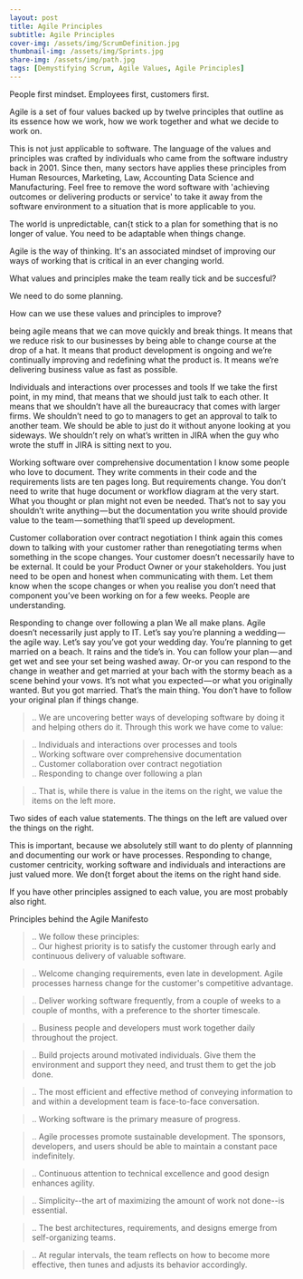 ```yaml
---
layout: post
title: Agile Principles
subtitle: Agile Principles 
cover-img: /assets/img/ScrumDefinition.jpg
thumbnail-img: /assets/img/Sprints.jpg
share-img: /assets/img/path.jpg
tags: [Demystifying Scrum, Agile Values, Agile Principles]
---
```

People first mindset. Employees first, customers first.

Agile is a set of four values backed up by twelve principles that outline as its essence how we work, how we work together and what we decide to work on.

This is not just applicable to software. The language of the values and principles was crafted by individuals who came from the software industry back in 2001. Since then, many sectors have applies these principles from Human Resources, Marketing, Law, Accounting Data Science and Manufacturing. Feel free to remove the word software with 'achieving outcomes or delivering products or service' to take it away from the software environment to a situation that is more applicable to you. 

The world is unpredictable, can{t stick to a plan for something that is no longer of value. You need to be adaptable when things change. 

Agile is the way of thinking. It's an associated mindset of improving our ways of working that is critical in an ever changing world. 

What values and principles make the team really tick and be succesful?

We need to do some planning. 

How can we use these values and principles to improve?

being agile means that we can move quickly and break things. It means that we reduce risk to our businesses by being able to change course at the drop of a hat. It means that product development is ongoing and we’re continually improving and redefining what the product is. It means we’re delivering business value as fast as possible.

Individuals and interactions over processes and tools
If we take the first point, in my mind, that means that we should just talk to each other. It means that we shouldn’t have all the bureaucracy that comes with larger firms. We shouldn’t need to go to managers to get an approval to talk to another team. We should be able to just do it without anyone looking at you sideways. We shouldn’t rely on what’s written in JIRA when the guy who wrote the stuff in JIRA is sitting next to you.

Working software over comprehensive documentation
I know some people who love to document. They write comments in their code and the requirements lists are ten pages long. But requirements change. You don’t need to write that huge document or workflow diagram at the very start. What you thought or plan might not even be needed. That’s not to say you shouldn’t write anything — but the documentation you write should provide value to the team — something that’ll speed up development.

Customer collaboration over contract negotiation
I think again this comes down to talking with your customer rather than renegotiating terms when something in the scope changes. Your customer doesn’t necessarily have to be external. It could be your Product Owner or your stakeholders. You just need to be open and honest when communicating with them. Let them know when the scope changes or when you realise you don’t need that component you’ve been working on for a few weeks. People are understanding.

Responding to change over following a plan
We all make plans. Agile doesn’t necessarily just apply to IT. Let’s say you’re planning a wedding — the agile way. Let’s say you’ve got your wedding day. You’re planning to get married on a beach. It rains and the tide’s in. You can follow your plan — and get wet and see your set being washed away. Or-or you can respond to the change in weather and get married at your bach with the stormy beach as a scene behind your vows. It’s not what you expected — or what you originally wanted. But you got married. That’s the main thing. You don’t have to follow your original plan if things change.

> .. We are uncovering better ways of developing software by doing it and helping others do it. Through this work we have come to value:  

> .. Individuals and interactions over processes and tools  
> .. Working software over comprehensive documentation  
> .. Customer collaboration over contract negotiation  
> .. Responding to change over following a plan  

> .. That is, while there is value in the items on the right, we value the items on the left more.

Two sides of each value statements. The things on the left are valued over the things on the right. 

This is important, because we absolutely still want to do plenty of plannning and documenting our work or have processes. Responding to change, customer centricity, working software and individuals and interactions are just valued more. We don{t forget about the items on the right hand side. 

If you have other principles assigned to each value, you are most probably also right. 

Principles behind the Agile Manifesto


> .. We follow these principles:  
> .. Our highest priority is to satisfy the customer through early and continuous delivery of valuable software.  

> .. Welcome changing requirements, even late in development. Agile processes harness change for the customer's competitive advantage.  

> .. Deliver working software frequently, from a couple of weeks to a couple of months, with a preference to the shorter timescale.  

> .. Business people and developers must work together daily throughout the project.  

> .. Build projects around motivated individuals. Give them the environment and support they need, and trust them to get the job done.  

> .. The most efficient and effective method of conveying information to and within a development team is face-to-face conversation.  

> .. Working software is the primary measure of progress.  

> .. Agile processes promote sustainable development. The sponsors, developers, and users should be able to maintain a constant pace indefinitely.  

> .. Continuous attention to technical excellence and good design enhances agility.  

> .. Simplicity--the art of maximizing the amount of work not done--is essential.  

> .. The best architectures, requirements, and designs emerge from self-organizing teams.  

> .. At regular intervals, the team reflects on how to become more effective, then tunes and adjusts its behavior accordingly.  
